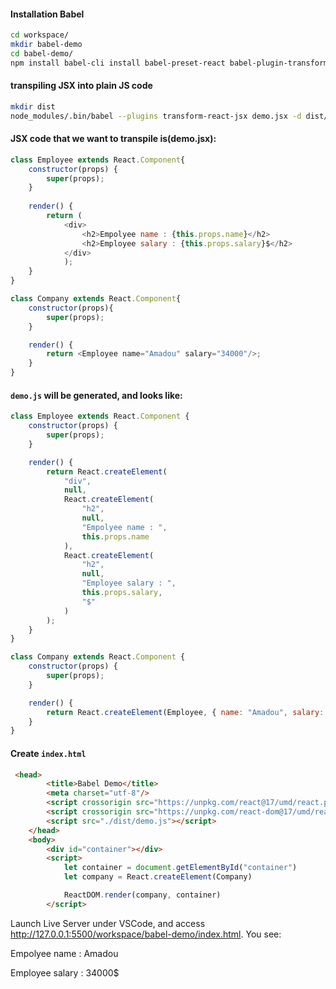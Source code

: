 #### Installation Babel
~~~~sh
cd workspace/
mkdir babel-demo
cd babel-demo/
npm install babel-cli install babel-preset-react babel-plugin-transform-react-jsx
~~~~

#### transpiling JSX into plain JS code
~~~~sh
mkdir dist
node_modules/.bin/babel --plugins transform-react-jsx demo.jsx -d dist/
~~~~

#### JSX code that we want to transpile is(demo.jsx):
~~~js
class Employee extends React.Component{
    constructor(props) {
        super(props);
    }
    
    render() {
        return (
            <div>
                <h2>Empolyee name : {this.props.name}</h2>
                <h2>Employee salary : {this.props.salary}$</h2>
            </div>
            );
    }
}

class Company extends React.Component{
    constructor(props){
        super(props);
    }

    render() {
        return <Employee name="Amadou" salary="34000"/>;
    }
}
~~~

#### `demo.js` will be generated, and looks like:
~~~js
class Employee extends React.Component {
    constructor(props) {
        super(props);
    }

    render() {
        return React.createElement(
            "div",
            null,
            React.createElement(
                "h2",
                null,
                "Empolyee name : ",
                this.props.name
            ),
            React.createElement(
                "h2",
                null,
                "Employee salary : ",
                this.props.salary,
                "$"
            )
        );
    }
}

class Company extends React.Component {
    constructor(props) {
        super(props);
    }

    render() {
        return React.createElement(Employee, { name: "Amadou", salary: "34000" });
    }
}
~~~


#### Create `index.html`
~~~~html
 <head>
        <title>Babel Demo</title>
        <meta charset="utf-8"/>
        <script crossorigin src="https://unpkg.com/react@17/umd/react.production.min.js"></script>
        <script crossorigin src="https://unpkg.com/react-dom@17/umd/react-dom.production.min.js"></script>
        <script src="./dist/demo.js"></script>
    </head>
    <body>
        <div id="container"></div>
        <script>
            let container = document.getElementById("container")
            let company = React.createElement(Company)

            ReactDOM.render(company, container)
        </script>
~~~~

Launch Live Server under VSCode, and access  http://127.0.0.1:5500/workspace/babel-demo/index.html. You see:

Empolyee name : Amadou

Employee salary : 34000$

